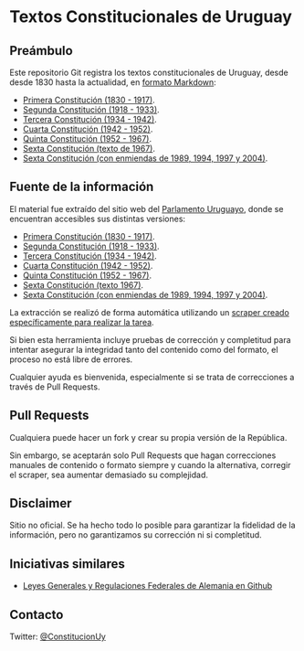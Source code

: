 Textos Constitucionales de Uruguay
==================================

Preámbulo
---------

Este repositorio Git registra los textos constitucionales de Uruguay, desde
desde 1830 hasta la actualidad, en [formato Markdown][md]:

- [Primera Constitución (1830 - 1917)][c1830].
- [Segunda Constitución (1918 - 1933)][c1918].
- [Tercera Constitución (1934 - 1942)][c1934].
- [Cuarta Constitución (1942 - 1952)][c1942].
- [Quinta Constitución (1952 - 1967)][c1952].
- [Sexta Constitución (texto de 1967)][c1967].
- [Sexta Constitución (con enmiendas de 1989, 1994, 1997 y 2004)][c2004].

Fuente de la información
------------------------

El material fue extraído del sitio web del [Parlamento Uruguayo][parl], donde
se encuentran accesibles sus distintas versiones:

- [Primera Constitución (1830 - 1917)][p1830].
- [Segunda Constitución (1918 - 1933)][p1918].
- [Tercera Constitución (1934 - 1942)][p1934].
- [Cuarta Constitución (1942 - 1952)][p1942].
- [Quinta Constitución (1952 - 1967)][p1952].
- [Sexta Constitución (texto 1967)][p1967].
- [Sexta Constitución (con enmiendas de 1989, 1994, 1997 y 2004)][p2004].

La extracción se realizó de forma automática utilizando un [scraper creado
específicamente para realizar la tarea][scraper].

Si bien esta herramienta incluye pruebas de corrección y completitud para intentar
asegurar la integridad tanto del contenido como del formato, el proceso no está
libre de errores.

Cualquier ayuda es bienvenida, especialmente si se trata de correcciones a través
de Pull Requests.

Pull Requests
-------------

Cualquiera puede hacer un fork y crear su propia versión de la República.

Sin embargo, se aceptarán solo Pull Requests que hagan correcciones manuales de
contenido o formato siempre y cuando la alternativa, corregir el scraper, sea
aumentar demasiado su complejidad.

Disclaimer
----------

Sitio no oficial. Se ha hecho todo lo posible para garantizar la fidelidad de la
información, pero no garantizamos su corrección ni si completitud.

Iniciativas similares
---------------------

- [Leyes Generales y Regulaciones Federales de Alemania en Github][gesetze]

Contacto
--------

Twitter: [@ConstitucionUy](https://twitter.com/ConstitucionUy)

[c1830]: https://github.com/constitucion-uruguay/textos/blob/master/1830.md
[c1918]: https://github.com/constitucion-uruguay/textos/blob/master/1918.md
[c1934]: https://github.com/constitucion-uruguay/textos/blob/master/1934.md
[c1942]: https://github.com/constitucion-uruguay/textos/blob/master/1942.md
[c1952]: https://github.com/constitucion-uruguay/textos/blob/master/1952.md
[c1967]: https://github.com/constitucion-uruguay/textos/blob/master/1967.md
[c2004]: https://github.com/constitucion-uruguay/textos/blob/master/vigente.md
[parl]: http://www.parlamento.gub.uy/
[p1830]: http://www.parlamento.gub.uy/Constituciones/Const830.htm
[p1918]: http://www.parlamento.gub.uy/Constituciones/Const918.htm
[p1934]: http://www.parlamento.gub.uy/Constituciones/Const934.htm
[p1942]: http://www.parlamento.gub.uy/Constituciones/Const942.htm
[p1952]: http://www.parlamento.gub.uy/Constituciones/Const952.htm
[p1967]: http://www.parlamento.gub.uy/Constituciones/Const967.htm
[p2004]: http://www.parlamento.gub.uy/constituciones/const004.htm
[scraper]: https://github.com/constitucion-uruguay/scraper
[md]: https://github.com/adam-p/markdown-here/wiki/Markdown-Cheatsheet
[gesetze]: https://github.com/bundestag/gesetze
